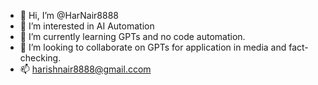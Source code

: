 - 👋 Hi, I’m @HarNair8888
- 👀 I’m interested in AI Automation
- 🌱 I’m currently learning GPTs and no code automation.
- 💞️ I’m looking to collaborate on GPTs for application in media and fact-checking.
- 📫 harishnair8888@gmail.ccom

<!---
HarNair8888/HarNair8888 is a ✨ special ✨ repository because its `README.md` (this file) appears on your GitHub profile.
You can click the Preview link to take a look at your changes.
--->
